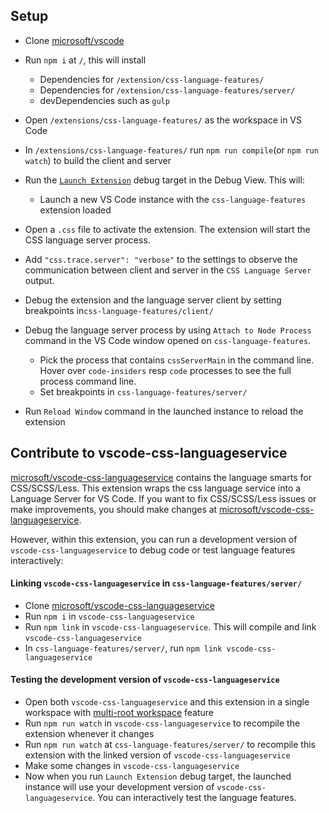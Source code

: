 
## Setup

- Clone [microsoft/vscode](https://github.com/microsoft/vscode)
- Run `npm i` at `/`, this will install
	- Dependencies for `/extension/css-language-features/`
	- Dependencies for `/extension/css-language-features/server/`
	- devDependencies such as `gulp`

- Open `/extensions/css-language-features/` as the workspace in VS Code
- In `/extensions/css-language-features/` run `npm run compile`(or `npm run watch`) to build the client and server
- Run the [`Launch Extension`](https://github.com/microsoft/vscode/blob/master/extensions/css-language-features/.vscode/launch.json) debug target in the Debug View. This will:
	- Launch a new VS Code instance with the `css-language-features` extension loaded
- Open a `.css` file to activate the extension. The extension will start the CSS language server process.
- Add `"css.trace.server": "verbose"` to the settings to observe the communication between client and server in the `CSS Language Server` output.
- Debug the extension and the language server client by setting breakpoints in`css-language-features/client/`
- Debug the language server process by using `Attach to Node Process` command in the  VS Code window opened on `css-language-features`.
  - Pick the process that contains `cssServerMain` in the command line. Hover over `code-insiders` resp `code` processes to see the full process command line.
  - Set breakpoints in `css-language-features/server/`
- Run `Reload Window` command in the launched instance to reload the extension

## Contribute to vscode-css-languageservice

[microsoft/vscode-css-languageservice](https://github.com/microsoft/vscode-css-languageservice) contains the language smarts for CSS/SCSS/Less.
This extension wraps the css language service into a Language Server for VS Code.
If you want to fix CSS/SCSS/Less issues or make improvements, you should make changes at [microsoft/vscode-css-languageservice](https://github.com/microsoft/vscode-css-languageservice).

However, within this extension, you can run a development version of `vscode-css-languageservice` to debug code or test language features interactively:

#### Linking `vscode-css-languageservice` in `css-language-features/server/`

- Clone [microsoft/vscode-css-languageservice](https://github.com/microsoft/vscode-css-languageservice)
- Run `npm i` in `vscode-css-languageservice`
- Run `npm link` in `vscode-css-languageservice`. This will compile and link `vscode-css-languageservice`
- In `css-language-features/server/`, run `npm link vscode-css-languageservice`

#### Testing the development version of `vscode-css-languageservice`

- Open both `vscode-css-languageservice` and this extension in a single workspace with [multi-root workspace](https://code.visualstudio.com/docs/editor/multi-root-workspaces) feature
- Run `npm run watch` in `vscode-css-languageservice` to recompile the extension whenever it changes
- Run `npm run watch` at `css-language-features/server/` to recompile this extension with the linked version of `vscode-css-languageservice`
- Make some changes in `vscode-css-languageservice`
- Now when you run `Launch Extension` debug target, the launched instance will use your development version of `vscode-css-languageservice`. You can interactively test the language features.
